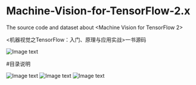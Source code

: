 # Machine-Vision-for-TensorFlow-2.x
The source code and dataset about &lt;Machine Vision for TensorFlow 2>

<机器视觉之TensorFlow：入门、原理与应用实战>一书源码

![Image text](https://github.com/aianaconda/Machine-Vision-for-TensorFlow-2.x-/blob/master/%E6%9C%BA%E5%99%A8%E8%A7%86%E8%A7%89%E4%B9%8BTensorFlow2.jpg)

#目录说明

![Image text](https://github.com/aianaconda/Machine-Vision-for-TensorFlow-2.x-/blob/master/1.png)
![Image text](https://github.com/aianaconda/Machine-Vision-for-TensorFlow-2.x-/blob/master/2.png)
![Image text](https://github.com/aianaconda/Machine-Vision-for-TensorFlow-2.x-/blob/master/3.png)
